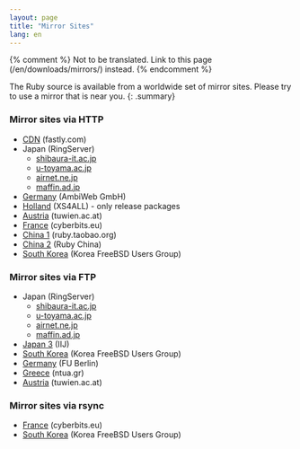 ```yaml
---
layout: page
title: "Mirror Sites"
lang: en
---
```


{% comment %}
Not to be translated. Link to this page (/en/downloads/mirrors/) instead.
{% endcomment %}

The Ruby source is available from a worldwide set of mirror sites.
Please try to use a mirror that is near you.
{: .summary}

### Mirror sites via HTTP

* [CDN][mirror-https-cdn] (fastly.com)
* Japan (RingServer)
  * [shibaura-it.ac.jp][mirror-http-jp-ring-shibaura-it]
  * [u-toyama.ac.jp][mirror-http-jp-ring-u-toyama]
  * [airnet.ne.jp][mirror-http-jp-ring-airnet]
  * [maffin.ad.jp][mirror-http-jp-ring-maffin]
* [Germany][mirror-http-de] (AmbiWeb GmbH)
* [Holland][mirror-http-nl] (XS4ALL) - only release packages
* [Austria][mirror-http-at] (tuwien.ac.at)
* [France][mirror-http-fr] (cyberbits.eu)
* [China 1][mirror-http-cn1] (ruby.taobao.org)
* [China 2][mirror-http-cn2] (Ruby China)
* [South Korea][mirror-http-kr] (Korea FreeBSD Users Group)

### Mirror sites via FTP

* Japan (RingServer)
  * [shibaura-it.ac.jp][mirror-ftp-jp-ring-shibaura-it]
  * [u-toyama.ac.jp][mirror-ftp-jp-ring-u-toyama]
  * [airnet.ne.jp][mirror-ftp-jp-ring-airnet]
  * [maffin.ad.jp][mirror-ftp-jp-ring-maffin]
* [Japan 3][mirror-ftp-jp3] (IIJ)
* [South Korea][mirror-ftp-kr] (Korea FreeBSD Users Group)
* [Germany][mirror-ftp-de] (FU Berlin)
* [Greece][mirror-ftp-gr] (ntua.gr)
* [Austria][mirror-ftp-at] (tuwien.ac.at)

### Mirror sites via rsync

* [France][mirror-rsync-fr] (cyberbits.eu)
* [South Korea][mirror-rsync-kr] (Korea FreeBSD Users Group)

[mirror-https-cdn]: https://cache.ruby-lang.org/pub/ruby/
[mirror-http-jp-ring-shibaura-it]: http://ring.shibaura-it.ac.jp/archives/lang/ruby/
[mirror-http-jp-ring-u-toyama]: http://ring.u-toyama.ac.jp/archives/lang/ruby/
[mirror-http-jp-ring-airnet]: http://ring.airnet.ne.jp/archives/lang/ruby/
[mirror-http-jp-ring-maffin]: http://ring.maffin.ad.jp/archives/lang/ruby/
[mirror-http-de]: http://dl.ambiweb.de/mirrors/ftp.ruby-lang.org/
[mirror-http-nl]: http://www.xs4all.nl/~hipster/lib/mirror/ruby/
[mirror-http-at]: http://gd.tuwien.ac.at/languages/ruby/
[mirror-http-fr]: https://mirror.cyberbits.eu/ruby/
[mirror-http-cn1]: https://ruby.taobao.org/mirrors/ruby/
[mirror-http-cn2]: https://cache.ruby-china.com/pub/ruby/
[mirror-http-kr]: http://ftp.kr.freebsd.org/pub/ruby/
[mirror-ftp-jp-ring-shibaura-it]: ftp://ring.shibaura-it.ac.jp/pub/lang/ruby/
[mirror-ftp-jp-ring-u-toyama]: ftp://ring.u-toyama.ac.jp/pub/lang/ruby/
[mirror-ftp-jp-ring-airnet]: ftp://ring.airnet.ne.jp/pub/lang/ruby/
[mirror-ftp-jp-ring-maffin]: ftp://ring.maffin.ad.jp/pub/lang/ruby/
[mirror-ftp-jp3]: ftp://ftp.iij.ad.jp/pub/lang/ruby/
[mirror-ftp-kr]: ftp://ftp.kr.freebsd.org/pub/ruby/
[mirror-ftp-de]: ftp://ftp.fu-berlin.de/unix/languages/ruby/
[mirror-ftp-gr]: ftp://ftp.ntua.gr/pub/lang/ruby/
[mirror-ftp-at]: ftp://gd.tuwien.ac.at/languages/ruby/
[mirror-rsync-fr]: rsync://rsync.cyberbits.eu/ruby/
[mirror-rsync-kr]: rsync://rsync.kr.freebsd.org/ruby/
